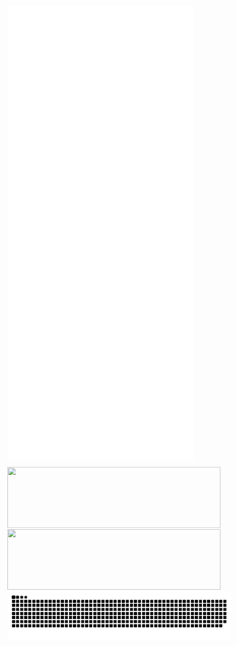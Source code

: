 ![Metrics](/github-metrics.svg)

<div width="480px">
    <img width="480px" height="137px" src="https://github-readme-stats-git-masterrstaa-rickstaa.vercel.app/api?username=masachi&hide_title=true&hide_border=true&show_icons=true&line_height=21" />
    <img width="480px" height="137px" src="https://github-readme-stats-git-masterrstaa-rickstaa.vercel.app/api/top-langs/?username=masachi&hide_title=true&hide_border=true&layout=compact&langs_count=6" />
</div>

<div width="480px"><img src="https://raw.githubusercontent.com/masachi/masachi/snake/github-snake.svg" /></div>
